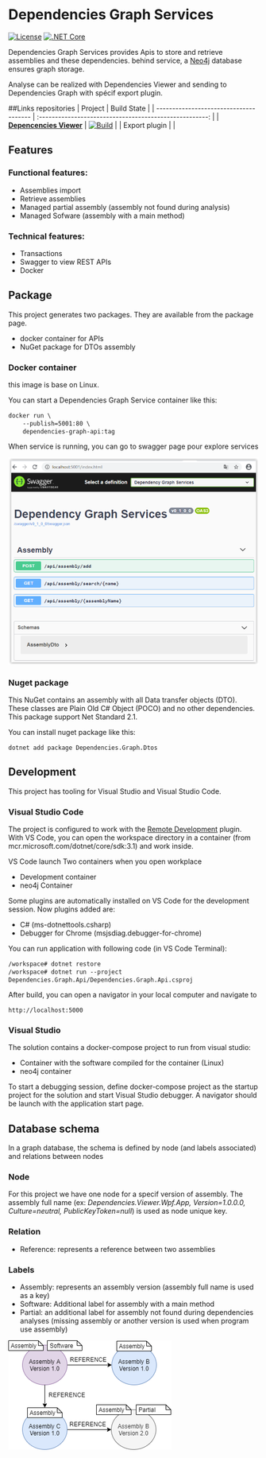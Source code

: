 # Dependencies Graph Services

[![License](https://img.shields.io/npm/l/@angular/cli.svg)](/LICENSE)
[![.NET Core][github-actions-badge]][github-actions]

Dependencies Graph Services provides Apis to store and retrieve assemblies and these dependencies. behind service, a [Neo4j](https://neo4j.com/) database ensures graph storage.

Analyse can be realized with Dependencies Viewer and sending to Dependencies Graph with spécif export plugin.

##Links repositories
|        Project                         |                Build State                              | 
| -------------------------------------- | :-----------------------------------------------------: | 
| [**Depencencies Viewer**][viewer-url]  |      [![Build][viewer-badge]][viewer-url]               | 
| Export plugin                          |                                                         | 


## Features

### Functional features:

- Assemblies import
- Retrieve assemblies
- Managed partial assembly (assembly not found during analysis)
- Managed Sofware (assembly with a main method)

### Technical features:

- Transactions
- Swagger to view REST APIs
- Docker

## Package

This project generates two packages. They are available from the package page.
- docker container for APIs
- NuGet package for DTOs assembly

### Docker container 

this image is base on Linux. 

You can start a Dependencies Graph Service container like this:

```
docker run \
    --publish=5001:80 \
    dependencies-graph-api:tag
```
When service is running, you can go to swagger page pour explore services

<img src="doc/images/swagger.png"/>

### Nuget package

This NuGet contains an assembly with all Data transfer objects (DTO). These classes are Plain Old C# Object (POCO) and no other dependencies.
This package support Net Standard 2.1.

You can install nuget package like this:

```
dotnet add package Dependencies.Graph.Dtos
```

## Development

This project has tooling for Visual Studio and Visual Studio Code.

### Visual Studio Code

The project is configured to work with the [Remote Development](https://marketplace.visualstudio.com/items?itemName=ms-vscode-remote.vscode-remote-extensionpack) plugin. With VS Code, you can open the workspace directory in a container (from mcr.microsoft.com/dotnet/core/sdk:3.1) and work inside.

VS Code launch Two containers when you open workplace
* Development container
* neo4j Container

Some plugins are automatically installed on VS Code for the development session. Now plugins added are:
* C# (ms-dotnettools.csharp)
* Debugger for Chrome (msjsdiag.debugger-for-chrome)

You can run application with following code (in VS Code Terminal):

```
/workspace# dotnet restore
/workspace# dotnet run --project Dependencies.Graph.Api/Dependencies.Graph.Api.csproj
```

After build, you can open a navigator in your local computer and navigate to
```
http://localhost:5000
```

### Visual Studio 

The solution contains a docker-compose project to run from visual studio:
* Container with the software compiled for the container (Linux)
* neo4j container

To start a debugging session, define docker-compose project as the startup project for the solution and start Visual Studio debugger. A navigator should be launch with the application start page.

## Database schema

In a graph database, the schema is defined by node (and labels associated) and relations between nodes

### Node

For this project we have one node for a specif version of assembly. The assembly full name (ex: *Dependencies.Viewer.Wpf.App, Version=1.0.0.0, Culture=neutral, PublicKeyToken=null*) is used as node unique key.

### Relation

* Reference: represents a reference between two assemblies

### Labels

* Assembly: represents an assembly version (assembly full name is used as a key)
* Software: Additional label for assembly with a main method
* Partial: an additional label for assembly not found during dependencies analyses (missing assembly or another version is used when program use assembly)

<img src="doc/images/database-schema.png"/>

[github-actions]:               https://github.com/xclemence/Dependencies.Graph.Services/actions
[github-actions-badge]:         https://github.com/xclemence/Dependencies.Graph.Services/workflows/Build/badge.svg?branch=master

[viewer-badge]:                 https://github.com/xclemence/Dependencies.Viewer/workflows/Ms%20Build/badge.svg
[viewer-url]:                   https://github.com/xclemence/Dependencies.Viewer
